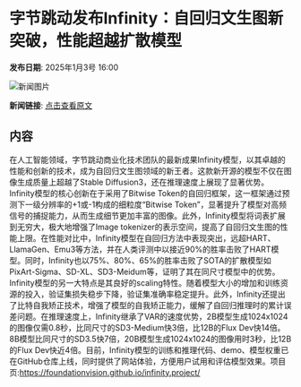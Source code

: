 # 字节跳动发布Infinity：自回归文生图新突破，性能超越扩散模型

**发布日期**: 2025年1月3号 16:00

![新闻图片](https://upload.chinaz.com/2025/0103/6387151672766816955755047.png)

**新闻链接**: [点击查看原文](https://www.aibase.com/zh/news/14459)

## 内容

在人工智能领域，字节跳动商业化技术团队的最新成果Infinity模型，以其卓越的性能和创新的技术，成为自回归文生图领域的新王者。这款新开源的模型不仅在图像生成质量上超越了Stable Diffusion3，还在推理速度上展现了显著优势。Infinity模型的核心创新在于采用了Bitwise Token的自回归框架，这一框架通过预测下一级分辨率的+1或-1构成的细粒度“Bitwise Token”，显著提升了模型对高频信号的捕捉能力，从而生成细节更加丰富的图像。此外，Infinity模型将词表扩展到无穷大，极大地增强了Image tokenizer的表示空间，提高了自回归文生图的性能上限。在性能对比中，Infinity模型在自回归方法中表现突出，远超HART、LlamaGen、Emu3等方法，并在人类评测中以接近90%的胜率击败了HART模型。同时，Infinity也以75%、80%、65%的胜率击败了SOTA的扩散模型如PixArt-Sigma、SD-XL、SD3-Meidum等，证明了其在同尺寸模型中的优势。Infinity模型的另一大特点是其良好的scaling特性。随着模型大小的增加和训练资源的投入，验证集损失稳步下降，验证集准确率稳定提升。此外，Infinity还提出了比特自我矫正技术，增强了模型的自我矫正能力，缓解了自回归推理时的累计误差问题。在推理速度上，Infinity继承了VAR的速度优势，2B模型生成1024x1024的图像仅需0.8秒，比同尺寸的SD3-Medium快3倍，比12B的Flux Dev快14倍。8B模型比同尺寸的SD3.5快7倍，20B模型生成1024x1024的图像用时3秒，比12B的Flux Dev快近4倍。目前，Infinity模型的训练和推理代码、demo、模型权重已在GitHub仓库上线，同时提供了网站体验，方便用户试用和评估模型效果。项目页:https://foundationvision.github.io/infinity.project/
